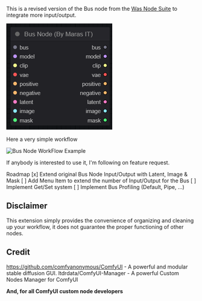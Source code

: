 This is a revised version of the Bus node from the [Was Node Suite](https://github.com/WASasquatch/was-node-suite-comfyui) to integrate more input/output. 

![Bus Node](./docs/img/bus-node.png)

Here a very simple workflow

![Bus Node WorkFlow Example](bus-node-workflow-example.png)

If anybody is interested to use it, I'm following on feature request.

Roadmap
[x] Extend original Bus Node Input/Output with Latent, Image & Mask
[ ] Add Menu Item to extend the number of Input/Output for the Bus
[ ] Implement Get/Set system
[ ] Implement Bus Profiling (Default, Pipe, ...)


## Disclaimer

This extension simply provides the convenience of organizing and cleaning up your workflow, it does not guarantee the proper functioning of other nodes.

## Credit

https://github.com/comfyanonymous/ComfyUI - A powerful and modular stable diffusion GUI.
ltdrdata/ComfyUI-Manager - A powerful Custom Nodes Manager for ComfyUI

**And, for all ComfyUI custom node developers**